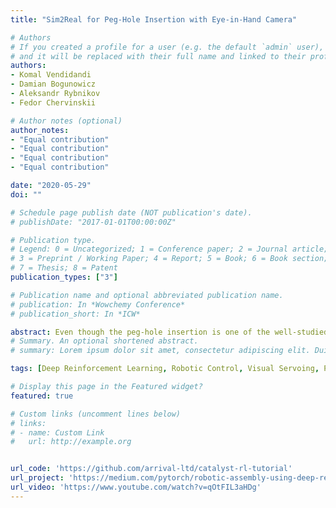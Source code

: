 ```yaml
---
title: "Sim2Real for Peg-Hole Insertion with Eye-in-Hand Camera"

# Authors
# If you created a profile for a user (e.g. the default `admin` user), write the username (folder name) here 
# and it will be replaced with their full name and linked to their profile.
authors:
- Komal Vendidandi
- Damian Bogunowicz
- Aleksandr Rybnikov
- Fedor Chervinskii

# Author notes (optional)
author_notes:
- "Equal contribution"
- "Equal contribution"
- "Equal contribution"
- "Equal contribution"

date: "2020-05-29"
doi: ""

# Schedule page publish date (NOT publication's date).
# publishDate: "2017-01-01T00:00:00Z"

# Publication type.
# Legend: 0 = Uncategorized; 1 = Conference paper; 2 = Journal article;
# 3 = Preprint / Working Paper; 4 = Report; 5 = Book; 6 = Book section;
# 7 = Thesis; 8 = Patent
publication_types: ["3"]

# Publication name and optional abbreviated publication name.
# publication: In *Wowchemy Conference*
# publication_short: In *ICW*

abstract: Even though the peg-hole insertion is one of the well-studied problems in robotics, it still remains a challenge for robots, especially when it comes to flexibility and the ability to generalize. Successful completion of the task requires combining several modalities to cope with the complexity of the real world. In our work, we focus on the visual aspect of the problem and employ the strategy of learning an insertion task in a simulator. We use Deep Reinforcement Learning to learn the policy end-to- end and then transfer the learned model to the real robot, without any additional fine-tuning. We show that the transferred policy, which only takes RGB-D and joint information (proprioception) can perform well on the real robot.
# Summary. An optional shortened abstract.
# summary: Lorem ipsum dolor sit amet, consectetur adipiscing elit. Duis posuere tellus ac convallis placerat. Proin tincidunt magna sed ex sollicitudin condimentum.

tags: [Deep Reinforcement Learning, Robotic Control, Visual Servoing, Peg-Hole Insertion, Sim2Real Transfer]

# Display this page in the Featured widget?
featured: true

# Custom links (uncomment lines below)
# links:
# - name: Custom Link
#   url: http://example.org


url_code: 'https://github.com/arrival-ltd/catalyst-rl-tutorial'
url_project: 'https://medium.com/pytorch/robotic-assembly-using-deep-reinforcement-learning-dfd9916c5ad7'
url_video: 'https://www.youtube.com/watch?v=qOtFIL3aHDg'
---
```

